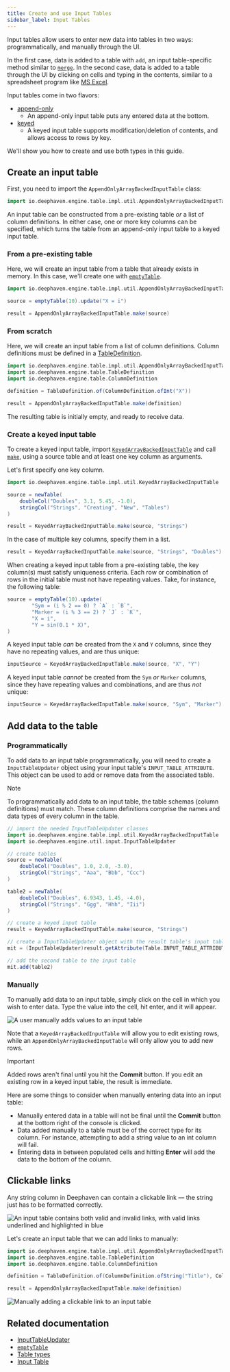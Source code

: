 ```yaml
---
title: Create and use Input Tables
sidebar_label: Input Tables
---
```


Input tables allow users to enter new data into tables in two ways: programmatically, and manually through the UI.

In the first case, data is added to a table with `add`, an input table-specific method similar to [`merge`](../reference/table-operations/merge/merge.md). In the second case, data is added to a table through the UI by clicking on cells and typing in the contents, similar to a spreadsheet program like [MS Excel](https://www.microsoft.com/en-us/microsoft-365/excel).

Input tables come in two flavors:

- [append-only](../conceptual/table-types.md#specialization-1-append-only)
  - An append-only input table puts any entered data at the bottom.
- [keyed](#create-a-keyed-input-table)
  - A keyed input table supports modification/deletion of contents, and allows access to rows by key.

We'll show you how to create and use both types in this guide.

## Create an input table

First, you need to import the `AppendOnlyArrayBackedInputTable` class:

```groovy
import io.deephaven.engine.table.impl.util.AppendOnlyArrayBackedInputTable
```

An input table can be constructed from a pre-existing table _or_ a list of column definitions. In either case, one or more key columns can be specified, which turns the table from an append-only input table to a keyed input table.

### From a pre-existing table

Here, we will create an input table from a table that already exists in memory. In this case, we'll create one with [`emptyTable`](/core/docs/reference/table-operations/create/emptyTable/).

```groovy test-set-1 order=source,result
import io.deephaven.engine.table.impl.util.AppendOnlyArrayBackedInputTable

source = emptyTable(10).update("X = i")

result = AppendOnlyArrayBackedInputTable.make(source)
```

### From scratch

Here, we will create an input table from a list of column definitions. Column definitions must be defined in a [TableDefinition](/core/javadoc/io/deephaven/engine/table/TableDefinition.html).

```groovy test-set=1 order=null
import io.deephaven.engine.table.impl.util.AppendOnlyArrayBackedInputTable
import io.deephaven.engine.table.TableDefinition
import io.deephaven.engine.table.ColumnDefinition

definition = TableDefinition.of(ColumnDefinition.ofInt("X"))

result = AppendOnlyArrayBackedInputTable.make(definition)
```

The resulting table is initially empty, and ready to receive data.

### Create a keyed input table

To create a keyed input table, import [`KeyedArrayBackedInputTable`](/core/javadoc/io/deephaven/engine/table/impl/util/KeyedArrayBackedInputTable.html) and call [`make`](/core/javadoc/io/deephaven/engine/table/impl/util/KeyedArrayBackedInputTable.html), using a source table and at least one key column as arguments.

Let's first specify one key column.

```groovy test-set=1 order=source,result
import io.deephaven.engine.table.impl.util.KeyedArrayBackedInputTable

source = newTable(
    doubleCol("Doubles", 3.1, 5.45, -1.0),
    stringCol("Strings", "Creating", "New", "Tables")
)

result = KeyedArrayBackedInputTable.make(source, "Strings")
```

In the case of multiple key columns, specify them in a list.

```groovy test-set=1 order=null
result = KeyedArrayBackedInputTable.make(source, "Strings", "Doubles")
```

When creating a keyed input table from a pre-existing table, the key column(s) must satisfy uniqueness criteria. Each row or combination of rows in the initial table must not have repeating values. Take, for instance, the following table:

```groovy test-set=2 order=source
source = emptyTable(10).update(
        "Sym = (i % 2 == 0) ? `A` : `B`",
        "Marker = (i % 3 == 2) ? `J` : `K`",
        "X = i",
        "Y = sin(0.1 * X)",
)
```

A keyed input table _can_ be created from the `X` and `Y` columns, since they have no repeating values, and are thus unique:

```groovy test-set=2 order=inputSource
inputSource = KeyedArrayBackedInputTable.make(source, "X", "Y")
```

A keyed input table _cannot_ be created from the `Sym` _or_ `Marker` columns, since they have repeating values and combinations, and are thus _not_ unique:

```groovy test-set=2 should-fail
inputSource = KeyedArrayBackedInputTable.make(source, "Sym", "Marker")
```

## Add data to the table

### Programmatically

To add data to an input table programmatically, you will need to create a `InputTableUpdater` object using your input table's `INPUT_TABLE_ATTRIBUTE`. This object can be used to add or remove data from the associated table.

> [!NOTE]
> To programmatically add data to an input table, the table schemas (column definitions) must match. These column definitions comprise the names and data types of every column in the table.

```groovy order=source,result
// import the needed InputTableUpdater classes
import io.deephaven.engine.table.impl.util.KeyedArrayBackedInputTable
import io.deephaven.engine.util.input.InputTableUpdater

// create tables
source = newTable(
    doubleCol("Doubles", 1.0, 2.0, -3.0),
    stringCol("Strings", "Aaa", "Bbb", "Ccc")
)

table2 = newTable(
    doubleCol("Doubles", 6.9343, 1.45, -4.0),
    stringCol("Strings", "Ggg", "Hhh", "Iii")
)

// create a keyed input table
result = KeyedArrayBackedInputTable.make(source, "Strings")

// create a InputTableUpdater object with the result table's input table attribute
mit = (InputTableUpdater)result.getAttribute(Table.INPUT_TABLE_ATTRIBUTE)

// add the second table to the input table
mit.add(table2)
```

### Manually

To manually add data to an input table, simply click on the cell in which you wish to enter data. Type the value into the cell, hit enter, and it will appear.

![A user manually adds values to an input table](../assets/how-to/input-table-keyed-edit-existing.gif)

Note that a `KeyedArrayBackedInputTable` will allow you to edit existing rows, while an `AppendOnlyArrayBackedInputTable` will only allow you to add new rows.

> [!IMPORTANT]
> Added rows aren't final until you hit the **Commit** button. If you edit an existing row in a keyed input table, the result is immediate.

Here are some things to consider when manually entering data into an input table:

- Manually entered data in a table will not be final until the **Commit** button at the bottom right of the console is clicked.
- Data added manually to a table must be of the correct type for its column. For instance, attempting to add a string value to an int column will fail.
- Entering data in between populated cells and hitting **Enter** will add the data to the bottom of the column.

## Clickable links

Any string column in Deephaven can contain a clickable link — the string just has to be formatted correctly.

![An input table contains both valid and invalid links, with valid links underlined and highlighted in blue](../assets/how-to/ui/invalid_links.png)

Let's create an input table that we can add links to manually:

```groovy order=result
import io.deephaven.engine.table.impl.util.AppendOnlyArrayBackedInputTable
import io.deephaven.engine.table.TableDefinition
import io.deephaven.engine.table.ColumnDefinition

definition = TableDefinition.of(ColumnDefinition.ofString("Title"), ColumnDefinition.ofString("Link"))

result = AppendOnlyArrayBackedInputTable.make(definition)
```

![Manually adding a clickable link to an input table](../assets/how-to/groovy-input-table-link.gif)

## Related documentation

- [InputTableUpdater](/core/javadoc/io/deephaven/engine/util/input/InputTableUpdater.html)
- [`emptyTable`](../reference/table-operations/create/emptyTable.md)
- [Table types](../conceptual/table-types.md)
- [Input Table](../reference/table-operations/create/InputTable.md)
